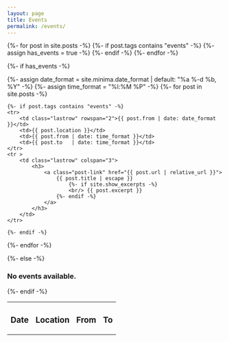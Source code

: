 ```yaml
---
layout: page
title: Events
permalink: /events/
---
```


{%- for post in site.posts -%}
    {%- if post.tags contains "events" -%}
    	  {%- assign has_events = true -%}
	{%- endif -%}
  {%- endfor -%}

  {%- if has_events -%}
  <table class="w3-table">
  	<tr class="w3-headrow">
 		<th><h3>Date</h3></th>
  		<th><h3>Location</h3></th>
  		<th><h3>From</h3></th>
  		<th><h3>To</h3></th>
  	<tr>
  	
  {%- assign date_format = site.minima.date_format | default: "%a %-d %b, %Y" -%} 
  {%- assign time_format = "%l:%M %P" -%} 
  {%- for post in site.posts -%}
  
    {%- if post.tags contains "events" -%}
    <tr>
		<td class="lastrow" rowspan="2">{{ post.from | date: date_format }}</td>
		<td>{{ post.location }}</td>
		<td>{{ post.from | date: time_format }}</td>
		<td>{{ post.to   | date: time_format }}</td>
	</tr>	
    <tr >
    	<td class="lastrow" colspan="3">
			<h3>
				<a class="post-link" href="{{ post.url | relative_url }}">
					{{ post.title | escape }} 
						{%- if site.show_excerpts -%}
						<br/> {{ post.excerpt }}
					{%- endif -%}
				</a>
			</h3>
		</td>
    </tr>
	
	{%- endif -%}
  {%- endfor -%}
  
{%- else -%}
  	<h3>No events available.</h3>
{%- endif -%}
